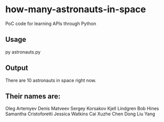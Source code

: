 # how-many-astronauts-in-space
PoC code for learning APIs through Python

## Usage
py astronauts.py

## Output
There are 10 astronauts in space right now.

Their names are:
----------------

Oleg Artemyev
Denis Matveev
Sergey Korsakov
Kjell Lindgren
Bob Hines
Samantha Cristoforetti
Jessica Watkins
Cai Xuzhe
Chen Dong
Liu Yang
